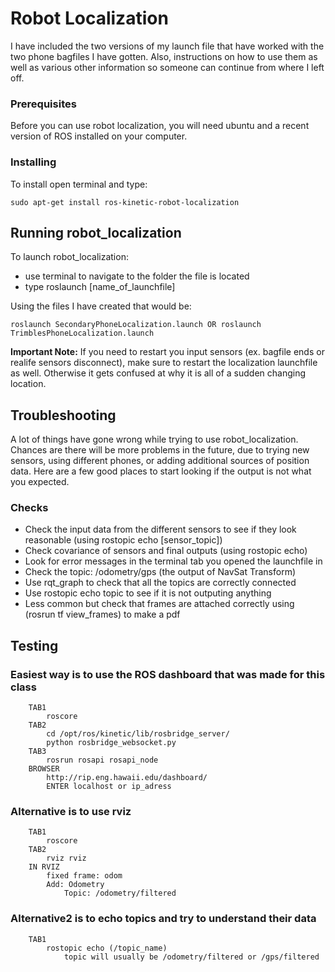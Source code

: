 # Robot Localization

I have included the two versions of my launch file that have worked with the two phone bagfiles I have gotten. Also, instructions on how to use them as well as various other information so someone can continue from where I left off.

### Prerequisites

Before you can use robot localization, you will need ubuntu and a recent version of ROS installed on your computer.

### Installing

To install open terminal and type:

```
sudo apt-get install ros-kinetic-robot-localization
```

## Running robot_localization

To launch robot_localization:
* use terminal to navigate to the folder the file is located
* type roslaunch [name_of_launchfile]

Using the files I have created that would be:
```
roslaunch SecondaryPhoneLocalization.launch OR roslaunch TrimblesPhoneLocalization.launch
```
__Important Note:__ If you need to restart you input sensors (ex. bagfile ends or realife sensors disconnect), make sure to restart the localization launchfile as well. Otherwise it gets confused at why it is all of a sudden changing location.


## Troubleshooting

A lot of things have gone wrong while trying to use robot_localization. Chances are there will be more problems in the future, due to trying new sensors, using different phones, or adding additional sources of position data. Here are a few good places to start looking if the output is not what you expected.

### Checks

* Check the input data from the different sensors to see if they look reasonable (using rostopic echo [sensor_topic])
* Check covariance of sensors and final outputs (using rostopic echo)
* Look for error messages in the terminal tab you opened the launchfile in
* Check the topic: /odometry/gps (the output of NavSat Transform)
* Use rqt_graph to check that all the topics are correctly connected
* Use rostopic echo topic to see if it is not outputing anything
* Less common but check that frames are attached correctly using (rosrun tf view_frames) to make a pdf


## Testing

### Easiest way is to use the ROS dashboard that was made for this class
		TAB1
			roscore
		TAB2
			cd /opt/ros/kinetic/lib/rosbridge_server/
			python rosbridge_websocket.py 
		TAB3
			rosrun rosapi rosapi_node
		BROWSER
			http://rip.eng.hawaii.edu/dashboard/
			ENTER localhost or ip_adress

### Alternative is to use rviz
		TAB1
			roscore
		TAB2
			rviz rviz
		IN RVIZ
			fixed frame: odom
			Add: Odometry
				Topic: /odometry/filtered
        
### Alternative2 is to echo topics and try to understand their data
		TAB1
			rostopic echo (/topic_name)
				topic will usually be /odometry/filtered or /gps/filtered
		

